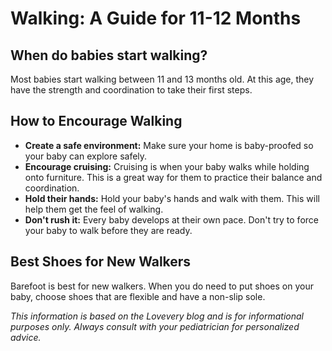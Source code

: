 # Walking: A Guide for 11-12 Months

## When do babies start walking?

Most babies start walking between 11 and 13 months old. At this age, they have the strength and coordination to take their first steps.

## How to Encourage Walking

*   **Create a safe environment:** Make sure your home is baby-proofed so your baby can explore safely.
*   **Encourage cruising:** Cruising is when your baby walks while holding onto furniture. This is a great way for them to practice their balance and coordination.
*   **Hold their hands:** Hold your baby's hands and walk with them. This will help them get the feel of walking.
*   **Don't rush it:** Every baby develops at their own pace. Don't try to force your baby to walk before they are ready.

## Best Shoes for New Walkers

Barefoot is best for new walkers. When you do need to put shoes on your baby, choose shoes that are flexible and have a non-slip sole.

*This information is based on the Lovevery blog and is for informational purposes only. Always consult with your pediatrician for personalized advice.*
